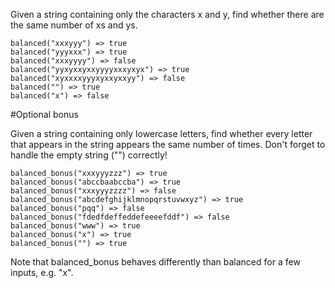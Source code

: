 Given a string containing only the characters x and y, find whether there are the same number of xs and ys.

```
balanced("xxxyyy") => true
balanced("yyyxxx") => true
balanced("xxxyyyy") => false
balanced("yyxyxxyxxyyyyxxxyxyx") => true
balanced("xyxxxxyyyxyxxyxxyy") => false
balanced("") => true
balanced("x") => false
```

#Optional bonus

Given a string containing only lowercase letters, find whether every letter that appears in the string appears the same number of times. Don't forget to handle the empty string ("") correctly!

```
balanced_bonus("xxxyyyzzz") => true
balanced_bonus("abccbaabccba") => true
balanced_bonus("xxxyyyzzzz") => false
balanced_bonus("abcdefghijklmnopqrstuvwxyz") => true
balanced_bonus("pqq") => false
balanced_bonus("fdedfdeffeddefeeeefddf") => false
balanced_bonus("www") => true
balanced_bonus("x") => true
balanced_bonus("") => true
```

Note that balanced_bonus behaves differently than balanced for a few inputs, e.g. "x".
